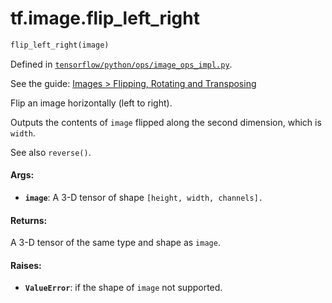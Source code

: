 <div itemscope itemtype="http://developers.google.com/ReferenceObject">
<meta itemprop="name" content="tf.image.flip_left_right" />
</div>

# tf.image.flip_left_right

``` python
flip_left_right(image)
```



Defined in [`tensorflow/python/ops/image_ops_impl.py`](https://www.tensorflow.org/code/tensorflow/python/ops/image_ops_impl.py).

See the guide: [Images > Flipping, Rotating and Transposing](../../../../api_guides/python/image.md#Flipping_Rotating_and_Transposing)

Flip an image horizontally (left to right).

Outputs the contents of `image` flipped along the second dimension, which is
`width`.

See also `reverse()`.

#### Args:

* <b>`image`</b>: A 3-D tensor of shape `[height, width, channels].`


#### Returns:

A 3-D tensor of the same type and shape as `image`.


#### Raises:

* <b>`ValueError`</b>: if the shape of `image` not supported.